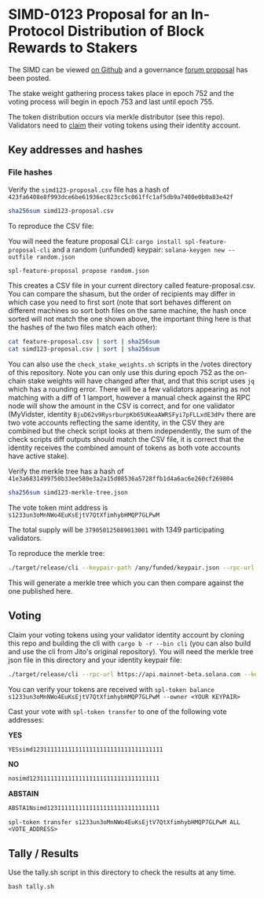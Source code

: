 # SIMD-0123 Proposal for an In-Protocol Distribution of Block Rewards to Stakers

The SIMD can be viewed [on Github](https://github.com/solana-foundation/solana-improvement-documents/blob/0131156ec2a189d2a570bb23631bf00c899d9dcf/proposals/0123-block-fee-distribution.md) and a governance [forum proposal](https://forum.solana.com/t/proposal-for-an-in-protocol-distribution-of-block-rewards-to-stakers/3295) has been posted.

The stake weight gathering process takes place in epoch 752 and the voting process will begin in epoch 753 and last until epoch 755.

The token distribution occurs via merkle distributor (see this repo). Validators need to [claim](https://github.com/laine-sa/solgov-distributor) their voting tokens using their identity account.

## Key addresses and hashes

### File hashes

Verify the `simd123-proposal.csv` file has a hash of `423fa6408e8f993dce6be61936ec823cc5c061ffc1af5db9a7400e0b0a83e42f`

```bash
sha256sum simd123-proposal.csv
```

To reproduce the CSV file:

You will need the feature proposal CLI: `cargo install spl-feature-proposal-cli`
and a random (unfunded) keypair: `solana-keygen new --outfile random.json`

```bash
spl-feature-proposal propose random.json
```

This creates a CSV file in your current directory called feature-proposal.csv. You can compare the shasum, but the order of recipients may differ in which case you need to first sort (note that sort behaves different on different machines so sort both files on the same machine, the hash once sorted will not match the one shown above, the important thing here is that the hashes of the two files match each other):

```bash
cat feature-proposal.csv | sort | sha256sum
cat simd123-proposal.csv | sort | sha256sum
```

You can also use the `check_stake_weights.sh` scripts in the /votes directory of this repository. Note you can only use this during epoch 752 as the on-chain stake weights will have changed after that, and that this script uses `jq` which has a rounding error. There will be a few validators appearing as not matching with a diff of 1 lamport, however a manual check against the RPC node will show the amount in the CSV is correct, and for one validator (MyVidster, identity `BjuD62v9RysrburpKb65UKeaAWRSFyi7pFLLxdE3dPv` there are two vote accounts reflecting the same identity, in the CSV they are combined but the check script looks at them independently, the sum of the check scripts diff outputs should match the CSV file, it is correct that the identity receives the combined amount of tokens as both vote accounts have active stake).

Verify the merkle tree has a hash of `41e3a6831499750b33ee580e3a2a15d08536a5728ffb1d4a6ac6e260cf269804`

```bash
sha256sum simd123-merkle-tree.json
```

The vote token mint address is `s1233un3oMnNWo4EuKsEjtV7QtXfimhybHMQP7GLPwM`

The total supply will be `379050125089013001` with 1349 participating validators.

To reproduce the merkle tree:

```bash
./target/release/cli --keypair-path /any/funded/keypair.json --rpc-url https://api.mainnet-beta.solana.com --mint s1233un3oMnNWo4EuKsEjtV7QtXfimhybHMQP7GLPwM create-merkle-tree --csv-path ./votes/simd0123/simd123-proposal.csv --merkle-tree-path simd-0123-merkle-tree-to-verify.json
```

This will generate a merkle tree which you can then compare against the one published here.

## Voting

Claim your voting tokens using your validator identity account by cloning this repo and building the cli with `cargo b -r --bin cli` (you can also build and use the cli from Jito's original repository). You will need the merkle tree json file in this directory and your identity keypair file:

```bash
./target/release/cli --rpc-url https://api.mainnet-beta.solana.com --keypair-path <YOUR KEYPAIR> --airdrop-version 0 --mint s1233un3oMnNWo4EuKsEjtV7QtXfimhybHMQP7GLPwM --program-id mERKcfxMC5SqJn4Ld4BUris3WKZZ1ojjWJ3A3J5CKxv claim --merkle-tree-path ./votes/simd0123/simd123-merkle-tree.json
```

You can verify your tokens are received with `spl-token balance s1233un3oMnNWo4EuKsEjtV7QtXfimhybHMQP7GLPwM --owner <YOUR KEYPAIR>`

Cast your vote with `spl-token transfer` to one of the following vote addresses:

**YES**
```bash
YESsimd1231111111111111111111111111111111111
```

**NO**
```bash
nosimd1231111111111111111111111111111111111
```

**ABSTAIN**
```bash
ABSTA1Nsimd12311111111111111111111111111111
```

`spl-token transfer s1233un3oMnNWo4EuKsEjtV7QtXfimhybHMQP7GLPwM ALL <VOTE_ADDRESS>`

## Tally / Results
Use the tally.sh script in this directory to check the results at any time.

`bash tally.sh`
